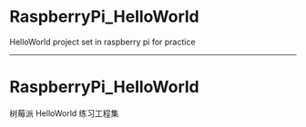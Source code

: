 # RaspberryPi_HelloWorld
HelloWorld project set in raspberry pi for practice

-----
# RaspberryPi_HelloWorld
树莓派 HelloWorld 练习工程集